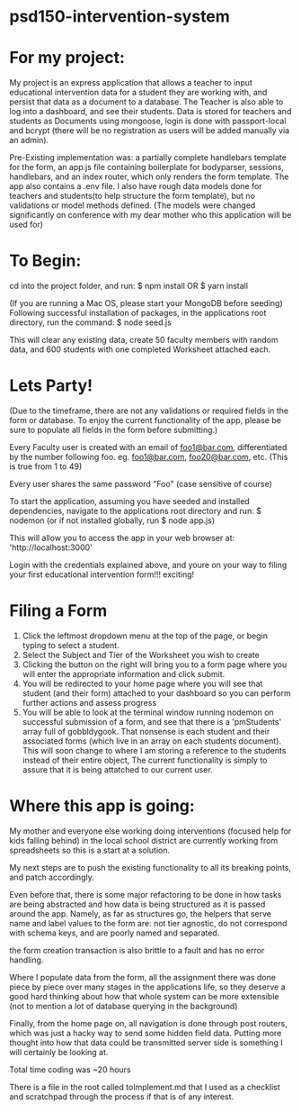 # psd150-intervention-system



# For my project:
My project is an express application that allows a teacher to input educational
intervention data for a student they are working with, and persist that data as a document to a database.
The Teacher is also able to log into a dashboard, and see their students. Data is stored
for teachers and students as Documents using mongoose, login is done with passport-local and bcrypt
(there will be no registration as users will be added manually via an admin).

Pre-Existing implementation was: a partially complete handlebars template for the form,
an app.js file containing boilerplate for bodyparser, sessions, handlebars, and an index router,
which only renders the form template. The app also contains a .env file. I also have rough data models
done for teachers and students(to help structure the form template), but no validations or
model methods defined. (The models were changed significantly on conference with my dear mother who
this application will be used for)


# To Begin:
cd into the project folder, and run:
  $ npm install  OR  $ yarn install

(If you are running a Mac OS, please start your MongoDB before seeding)
Following successful installation of packages, in the applications root directory, run the command:
  $ node seed.js

This will clear any existing data, create 50 faculty members with random data, and 600 students with
one completed Worksheet attached each.


# Lets Party!
(Due to the timeframe, there are not any validations or required fields in the form or database.
  To enjoy the current functionality of the app, please be sure to populate all fields in the form
  before submitting.)

Every Faculty user is created with an email of foo1@bar.com, differentiated by the number following foo.
  eg. foo1@bar.com, foo20@bar.com, etc. (This is true from 1 to 49)

Every user shares the same password "Foo" (case sensitive of course)

To start the application, assuming you have seeded and installed dependencies, navigate to the
applications root directory and run:
  $ nodemon (or if not installed globally, run $ node app.js)

This will allow you to access the app in your web browser at:
  'http://localhost:3000'

Login with the credentials explained above, and youre on your way to filing your first educational
intervention form!!! exciting!


# Filing a Form
1. Click the leftmost dropdown menu at the top of the page, or begin typing to select a student.
2. Select the Subject and Tier of the Worksheet you wish to create
3. Clicking the button on the right will bring you to a form page where you will enter the
    appropriate information and click submit.
4. You will be redirected to your home page where you will see that student (and their form)
    attached to your dashboard so you can perform further actions and assess progress
5. You will be able to look at the terminal window running nodemon on successful submission of a form,
    and see that there is a 'pmStudents' array full of gobbldygook. That nonsense is each student and
    their associated forms (which live in an array on each students document). This will soon change
    to where I am storing a reference to the students instead of their entire object, The current functionality
    is simply to assure that it is being attatched to our current user.


# Where this app is going:
My mother and everyone else working doing interventions (focused help for kids falling behind)
  in the local school district are currently working from spreadsheets so this is a start at a solution.

My next steps are to push the existing functionality to all its breaking points, and patch accordingly.

Even before that, there is some major refactoring to be done in how tasks are being abstracted and how
data is being structured as it is passed around the app. Namely, as far as structures go, the
helpers that serve name and label values to the form are:
  not tier agnostic,
  do not correspond with schema keys, and are poorly named and separated.

the form creation transaction is also brittle to a fault and has no error handling.

Where I populate data from the form, all the assignment there was done piece by piece over many stages in the applications life,
so they deserve a good hard thinking about how that whole system can be more extensible (not to mention a lot of database querying in the background)

Finally, from the home page on, all navigation is done through post routers, which was just a hacky way to send some hidden field
data. Putting more thought into how that data could be transmitted server side is something I will certainly be looking at.

Total time coding was ~20 hours

There is a file in the root called toImplement.md that I used as a checklist and scratchpad through the
process if that is of any interest.
